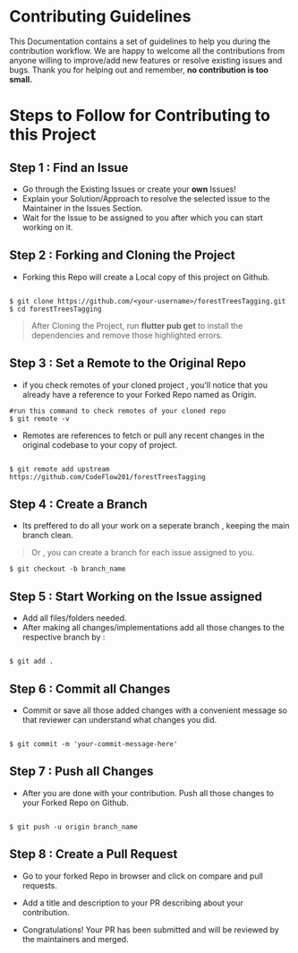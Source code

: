 # Contributing Guidelines

This Documentation contains a set of guidelines to help you during the contribution workflow.
We are happy to welcome all the contributions from anyone willing to improve/add new features or resolve existing issues and bugs. Thank you for helping out and remember,
**no contribution is too small.**

# Steps to Follow for Contributing to this Project

## Step 1 : Find an Issue
- Go through the Existing Issues or create your **own** Issues!
- Explain your Solution/Approach to resolve the selected issue to the Maintainer in the Issues Section.
- Wait for the Issue to be assigned to you after which you can start working on it.

## Step 2 : Forking and Cloning the Project
- Forking this Repo will create a Local copy of this project on Github.
```

$ git clone https://github.com/<your-username>/forestTreesTagging.git
$ cd forestTreesTagging
```

> After Cloning the Project, run **flutter pub get** to install the dependencies and remove those highlighted errors.

## Step 3 : Set a Remote to the Original Repo
- if you check remotes of your cloned project , you'll notice that you already have a reference to your Forked Repo named as Origin.
```
#run this command to check remotes of your cloned repo
$ git remote -v
```

- Remotes are references to fetch or pull any recent changes in the original codebase to your copy of project.

```

$ git remote add upstream https://github.com/CodeFlow201/forestTreesTagging
```

## Step 4 : Create a Branch
- Its preffered to do all your work on a seperate branch , keeping the main branch clean.

> Or , you can create a branch for each issue assigned to you.

```
$ git checkout -b branch_name
```

## Step 5 : Start Working on the Issue assigned
- Add all files/folders needed.
- After making all changes/implementations add all those changes to the respective branch by :
```

$ git add .
```

## Step 6 : Commit all Changes
- Commit or save all those added changes with a convenient message so that reviewer can understand what changes you did.

```

$ git commit -m 'your-commit-message-here'
```

## Step 7 : Push all Changes
- After you are done with your contribution. Push all those changes to your Forked Repo on Github.

```

$ git push -u origin branch_name
```

## Step 8 : Create a Pull Request
- Go to your forked Repo in browser and click on compare and pull requests.
- Add a title and description to your PR describing about your contribution.

- Congratulations! Your PR has been submitted and will be reviewed by the maintainers and merged.
